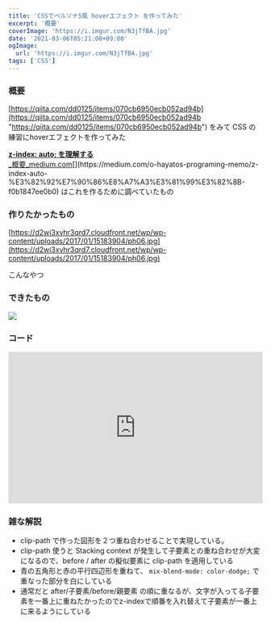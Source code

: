 ```yaml
---
title: 'CSSでペルソナ5風 hoverエフェクト を作ってみた'
excerpt: '概要'
coverImage: 'https://i.imgur.com/N3jTfBA.jpg'
date: '2021-03-06T05:21:00+09:00'
ogImage:
  url: 'https://i.imgur.com/N3jTfBA.jpg'
tags: ['CSS']
---
```



### 概要

[https://qiita.com/dd0125/items/070cb6950ecb052ad94b](https://qiita.com/dd0125/items/070cb6950ecb052ad94b "https://qiita.com/dd0125/items/070cb6950ecb052ad94b") をみて CSS の練習にhoverエフェクトを作ってみた

[**z-index: auto; を理解する**  
_概要_medium.com](https://medium.com/o-hayatos-programing-memo/z-index-auto-%E3%82%92%E7%90%86%E8%A7%A3%E3%81%99%E3%82%8B-f0b1847ee0b0 "https://medium.com/o-hayatos-programing-memo/z-index-auto-%E3%82%92%E7%90%86%E8%A7%A3%E3%81%99%E3%82%8B-f0b1847ee0b0")[](https://medium.com/o-hayatos-programing-memo/z-index-auto-%E3%82%92%E7%90%86%E8%A7%A3%E3%81%99%E3%82%8B-f0b1847ee0b0) はこれを作るために調べていたもの

### 作りたかったもの

[https://d2wi3xvhr3qrd7.cloudfront.net/wp/wp-content/uploads/2017/01/15183904/ph06.jpg](https://d2wi3xvhr3qrd7.cloudfront.net/wp/wp-content/uploads/2017/01/15183904/ph06.jpg)

こんなやつ

### できたもの

![](https://i.imgur.com/3Nqvan2.gif)

### コード
<iframe height="300" style="width: 100%;" scrolling="no" title="ペルソナ5風 hoverエフェクト" src="https://codepen.io/o-hayato/embed/WNoKLMg?default-tab=html%2Cresult" frameborder="no" loading="lazy" allowtransparency="true" allowfullscreen="true">
  See the Pen <a href="https://codepen.io/o-hayato/pen/WNoKLMg">
  ペルソナ5風 hoverエフェクト</a> by o-hayato (<a href="https://codepen.io/o-hayato">@o-hayato</a>)
  on <a href="https://codepen.io">CodePen</a>.
</iframe>

### 雑な解説

*   clip-path で作った図形を２つ重ね合わせることで実現している。
*   clip-path 使うと Stacking context が発生して子要素との重ね合わせが大変になるので、before / after の擬似要素に clip-path を適用している
*   青の五角形と赤の平行四辺形を重ねて、 `mix-blend-mode: color-dodge;` で重なった部分を白にしている
*   通常だと after/子要素/before/親要素 の順に重なるが、文字が入ってる子要素を一番上に重ねたかったのでz-indexで順番を入れ替えて子要素が一番上に来るようにしている